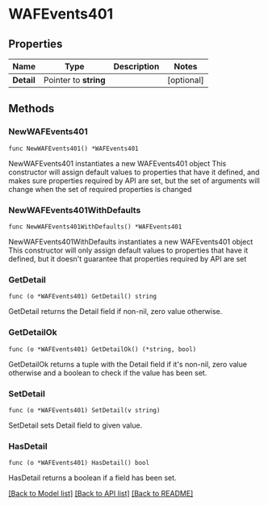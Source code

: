 # WAFEvents401

## Properties

Name | Type | Description | Notes
------------ | ------------- | ------------- | -------------
**Detail** | Pointer to **string** |  | [optional] 

## Methods

### NewWAFEvents401

`func NewWAFEvents401() *WAFEvents401`

NewWAFEvents401 instantiates a new WAFEvents401 object
This constructor will assign default values to properties that have it defined,
and makes sure properties required by API are set, but the set of arguments
will change when the set of required properties is changed

### NewWAFEvents401WithDefaults

`func NewWAFEvents401WithDefaults() *WAFEvents401`

NewWAFEvents401WithDefaults instantiates a new WAFEvents401 object
This constructor will only assign default values to properties that have it defined,
but it doesn't guarantee that properties required by API are set

### GetDetail

`func (o *WAFEvents401) GetDetail() string`

GetDetail returns the Detail field if non-nil, zero value otherwise.

### GetDetailOk

`func (o *WAFEvents401) GetDetailOk() (*string, bool)`

GetDetailOk returns a tuple with the Detail field if it's non-nil, zero value otherwise
and a boolean to check if the value has been set.

### SetDetail

`func (o *WAFEvents401) SetDetail(v string)`

SetDetail sets Detail field to given value.

### HasDetail

`func (o *WAFEvents401) HasDetail() bool`

HasDetail returns a boolean if a field has been set.


[[Back to Model list]](../README.md#documentation-for-models) [[Back to API list]](../README.md#documentation-for-api-endpoints) [[Back to README]](../README.md)


